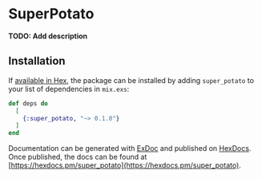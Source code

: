 # SuperPotato

**TODO: Add description**

## Installation

If [available in Hex](https://hex.pm/docs/publish), the package can be installed
by adding `super_potato` to your list of dependencies in `mix.exs`:

```elixir
def deps do
  [
    {:super_potato, "~> 0.1.0"}
  ]
end
```

Documentation can be generated with [ExDoc](https://github.com/elixir-lang/ex_doc)
and published on [HexDocs](https://hexdocs.pm). Once published, the docs can
be found at [https://hexdocs.pm/super_potato](https://hexdocs.pm/super_potato).

